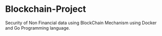 # Blockchain-Project
Security of Non Financial data using BlockChain Mechanism using Docker and Go Programming language.
